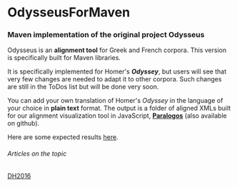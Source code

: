# OdysseusForMaven
### Maven implementation of the original project Odysseus

  Odysseus is an <b>alignment tool</b> for Greek and French corpora. This version is specifically built for Maven libraries.

  It is specifically implemented for Homer's <i><b>Odyssey</b></i>, but users will see that very few changes are needed to adapt it to other corpora.
Such changes are still in the ToDos list but will be done very soon.

  You can add your own translation of Homer's <i>Odyssey</i> in the language of your choice in <b>plain text</b> format.
  The output is a folder of aligned XMLs built for our alignment visualization tool in JavaScript, <b><a href="https://github.com/OdysseusPolymetis/paralogos">Paralogos</a></b> (also available on github).

  Here are some expected results <a href="https://odysseuspolymetis.github.io/paralogos/">here</a>.

###### Articles on the topic
<a href="http://dh2016.adho.org/abstracts/370">DH2016</a>
